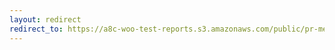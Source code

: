 ```yaml
---
layout: redirect
redirect_to: https://a8c-woo-test-reports.s3.amazonaws.com/public/pr-merge/40492/api/index.html
---
```


